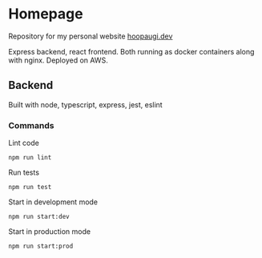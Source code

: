 # Homepage

Repository for my personal website [hoopaugi.dev](hoopaugi.dev)

Express backend, react frontend. Both running as docker containers along with nginx. Deployed on AWS.

## Backend

Built with node, typescript, express, jest, eslint

### Commands

Lint code

    npm run lint

Run tests

    npm run test

Start in development mode

    npm run start:dev

Start in production mode

    npm run start:prod
